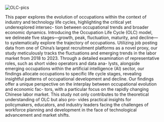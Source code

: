 ![OLC-pics](https://github.com/BOSSZhipin-CSL/Occupation-Life-Cycle/assets/142023461/871ac34d-bdd4-4e61-a3b6-85af8d9982af)

This paper explores the evolution of occupations within the context of industry and technology life cycles, highlighting the critical yet underexplored intersec- tion between occupational trends and broader economic dynamics. Introducing the Occupation Life Cycle (OLC) model, we delineate five stages—growth, peak, fluctuation, maturity, and decline—to systematically explore the trajectory of occupations. Utilizing job posting data from one of China’s largest recruitment platforms as a novel proxy, our study meticulously tracks the fluctuations and emerging trends in the labor market from 2018 to 2023. Through a detailed examination of representative roles, such as short video operators and data ana- lysts, alongside emerging occupations within the artificial intelligence (AI) sector, our findings allocate occupations to specific life cycle stages, revealing insightful patterns of occupational development and decline. Our findings offer a unique perspective on the interplay between occupational evolution and economic fac- tors, with a particular focus on the rapidly changing Chinese labor market. This study not only contributes to the theoretical understanding of OLC but also pro- vides practical insights for policymakers, educators, and industry leaders facing the challenges of workforce planning and development in the face of technological advancement and market shifts.
